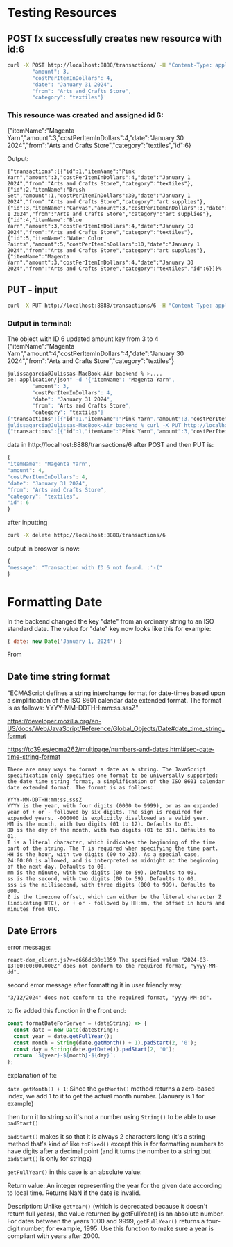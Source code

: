 # Testing Resources

## POST fx successfully creates new resource with id:6

```bash
curl -X POST http://localhost:8888/transactions/ -H "Content-Type: application/json" -d '{"itemName": "Magenta Yarn", 
        "amount": 3,
        "costPerItemInDollars": 4,
        "date": "January 31 2024",
        "from": "Arts and Crafts Store",
        "category": "textiles"}'
```
### This resource was created and assigned id 6:
 {"itemName":"Magenta Yarn","amount":3,"costPerItemInDollars":4,"date":"January 30 2024","from":"Arts and Crafts Store","category":"textiles","id":6}

Output:
```
{"transactions":[{"id":1,"itemName":"Pink Yarn","amount":3,"costPerItemInDollars":4,"date":"January 1 2024","from":"Arts and Crafts Store","category":"textiles"},{"id":2,"itemName":"Brush Set","amount":1,"costPerItemInDollars":30,"date":"January 1 2024","from":"Arts and Crafts Store","category":"art supplies"},{"id":3,"itemName":"Canvas","amount":3,"costPerItemInDollars":3,"date":"January 1 2024","from":"Arts and Crafts Store","category":"art supplies"},{"id":4,"itemName":"Blue Yarn","amount":3,"costPerItemInDollars":4,"date":"January 10 2024","from":"Arts and Crafts Store","category":"textiles"},{"id":5,"itemName":"Water Color Paints","amount":5,"costPerItemInDollars":10,"date":"January 1 2024","from":"Arts and Crafts Store","category":"art supplies"},{"itemName":"Magenta Yarn","amount":3,"costPerItemInDollars":4,"date":"January 30 2024","from":"Arts and Crafts Store","category":"textiles","id":6}]}%
```

## PUT - input
```bash
curl -X PUT http://localhost:8888/transactions/6 -H "Content-Type: application/json" -d '{"id":6,"itemName": "Magenta Yarn", "amount": 4, "costPerItemInDollars": 4, "date": "January 30 2024", "from": "Arts and Crafts Store", "category": "textiles"}'
```

### Output in terminal:
The object with ID 6 updated amount key from 3 to 4
{"itemName":"Magenta Yarn","amount":4,"costPerItemInDollars":4,"date":"January 30 2024","from":"Arts and Crafts Store","category":"textiles"}

```bash
julissagarcia@Julissas-MacBook-Air backend % >....    
pe: application/json" -d '{"itemName": "Magenta Yarn", 
        "amount": 3,
        "costPerItemInDollars": 4,
        "date": "January 31 2024",
        "from": "Arts and Crafts Store",
        "category": "textiles"}'
{"transactions":[{"id":1,"itemName":"Pink Yarn","amount":3,"costPerItemInDollars":4,"date":"January 1 2024","from":"Arts and Crafts Store","category":"textiles"},{"id":2,"itemName":"Brush Set","amount":1,"costPerItemInDollars":30,"date":"January 1 2024","from":"Arts and Crafts Store","category":"art supplies"},{"id":3,"itemName":"Canvas","amount":3,"costPerItemInDollars":3,"date":"January 1 2024","from":"Arts and Crafts Store","category":"art supplies"},{"id":4,"itemName":"Blue Yarn","amount":3,"costPerItemInDollars":4,"date":"January 10 2024","from":"Arts and Crafts Store","category":"textiles"},{"id":5,"itemName":"Water Color Paints","amount":5,"costPerItemInDollars":10,"date":"January 1 2024","from":"Arts and Crafts Store","category":"art supplies"},{"itemName":"Magenta Yarn","amount":3,"costPerItemInDollars":4,"date":"January 31 2024","from":"Arts and Crafts Store","category":"textiles","id":6}]}%    
julissagarcia@Julissas-MacBook-Air backend % curl -X PUT http://localhost:8888/transactions/6 -H "Content-Type: application/json" -d '{"itemName": "Magenta Yarn", "amount": 4, "costPerItemInDollars": 4, "date": "January 30 2024", "from": "Arts and Crafts Store", "category": "textiles"}'
{"transactions":[{"id":1,"itemName":"Pink Yarn","amount":3,"costPerItemInDollars":4,"date":"January 1 2024","from":"Arts and Crafts Store","category":"textiles"},{"id":2,"itemName":"Brush Set","amount":1,"costPerItemInDollars":30,"date":"January 1 2024","from":"Arts and Crafts Store","category":"art supplies"},{"id":3,"itemName":"Canvas","amount":3,"costPerItemInDollars":3,"date":"January 1 2024","from":"Arts and Crafts Store","category":"art supplies"},{"id":4,"itemName":"Blue Yarn","amount":3,"costPerItemInDollars":4,"date":"January 10 2024","from":"Arts and Crafts Store","category":"textiles"},{"id":5,"itemName":"Water Color Paints","amount":5,"costPerItemInDollars":10,"date":"January 1 2024","from":"Arts and Crafts Store","category":"art supplies"},{"itemName":"Magenta Yarn","amount":4,"costPerItemInDollars":4,"date":"January 30 2024","from":"Arts and Crafts Store","category":"textiles"}]}% 
```
data in http://localhost:8888/transactions/6 after POST and then PUT is:

```js
{
"itemName": "Magenta Yarn",
"amount": 4,
"costPerItemInDollars": 4,
"date": "January 31 2024",
"from": "Arts and Crafts Store",
"category": "textiles",
"id": 6
}
```
after inputting

```bash
curl -X delete http://localhost:8888/transactions/6
```
output in broswer is now:

```js
{
"message": "Transaction with ID 6 not found. :'-("
}
```
# Formatting Date
In the backend changed the key "date" from an ordinary string to an ISO standard date. The value for "date" key now looks like this for example:

```js
{ date: new Date('January 1, 2024') }
```
From 

## Date time string format

"ECMAScript defines a string interchange format for date-times based upon a simplification of the ISO 8601 calendar date extended format. The format is as follows: YYYY-MM-DDTHH:mm:ss.sssZ"

https://developer.mozilla.org/en-US/docs/Web/JavaScript/Reference/Global_Objects/Date#date_time_string_format 

https://tc39.es/ecma262/multipage/numbers-and-dates.html#sec-date-time-string-format

```
There are many ways to format a date as a string. The JavaScript specification only specifies one format to be universally supported: the date time string format, a simplification of the ISO 8601 calendar date extended format. The format is as follows:

YYYY-MM-DDTHH:mm:ss.sssZ
YYYY is the year, with four digits (0000 to 9999), or as an expanded year of + or - followed by six digits. The sign is required for expanded years. -000000 is explicitly disallowed as a valid year.
MM is the month, with two digits (01 to 12). Defaults to 01.
DD is the day of the month, with two digits (01 to 31). Defaults to 01.
T is a literal character, which indicates the beginning of the time part of the string. The T is required when specifying the time part.
HH is the hour, with two digits (00 to 23). As a special case, 24:00:00 is allowed, and is interpreted as midnight at the beginning of the next day. Defaults to 00.
mm is the minute, with two digits (00 to 59). Defaults to 00.
ss is the second, with two digits (00 to 59). Defaults to 00.
sss is the millisecond, with three digits (000 to 999). Defaults to 000.
Z is the timezone offset, which can either be the literal character Z (indicating UTC), or + or - followed by HH:mm, the offset in hours and minutes from UTC.
```

## Date Errors

error message:

```
react-dom_client.js?v=d666dc30:1859 The specified value "2024-03-13T00:00:00.000Z" does not conform to the required format, "yyyy-MM-dd".
```

second error message after formatting it in user friendly way:

```
"3/12/2024" does not conform to the required format, "yyyy-MM-dd".
```

to fix added this function in the front end:

```js
const formatDateForServer = (dateString) => {
  const date = new Date(dateString);
  const year = date.getFullYear();
  const month = String(date.getMonth() + 1).padStart(2, '0');
  const day = String(date.getDate()).padStart(2, '0');
  return `${year}-${month}-${day}`;
};
```
explanation of fx:

`date.getMonth() + 1`: Since the `getMonth()` method returns a zero-based index, we add 1 to it to get the actual month number. (January is 1 for example)

then turn it to string so it's not a number using `String()` to be able to use `padStart()`

`padStart()` makes it so that it is always 2 characters long (it's a string method that's kind of like `toFixed()` except this is for formatting numbers to have digits after a decimal point (and it turns the number to a string but `padStart()` is only for strings)

`getFullYear()` in this case is an absolute value: 

Return value:
An integer representing the year for the given date according to local time. Returns NaN if the date is invalid.

Description:
Unlike `getYear()` (which is deprecated because it doesn't return full years), the value returned by getFullYear() is an absolute number. For dates between the years 1000 and 9999, `getFullYear()` returns a four-digit number, for example, 1995. Use this function to make sure a year is compliant with years after 2000.


